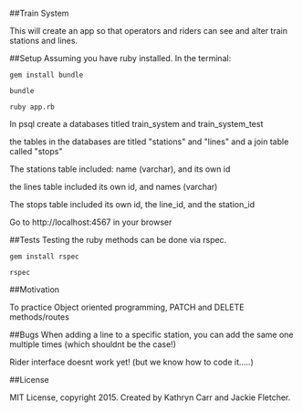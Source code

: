 ##Train System

This will create an app so that operators and riders can see and alter train stations and lines.

##Setup
Assuming you have ruby installed. In the terminal:

`gem install bundle`

`bundle`

`ruby app.rb`

In psql create a databases titled train_system and train_system_test

the tables in the databases are titled "stations" and "lines" and a join table called "stops"

The stations table included: name (varchar), and its own id

the lines table included its own id, and names (varchar)

The stops table included its own id, the line_id, and the station_id

Go to http://localhost:4567 in your browser

##Tests
Testing the ruby methods can be done via rspec.

`gem install rspec`

`rspec`

##Motivation

To practice Object oriented programming, PATCH and DELETE methods/routes

##Bugs
When adding a line to a specific station, you can add the same one multiple times (which shouldnt be the case!)

Rider interface doesnt work yet! (but we know how to code it.....)

##License

MIT License, copyright 2015. Created by Kathryn Carr and Jackie Fletcher.
